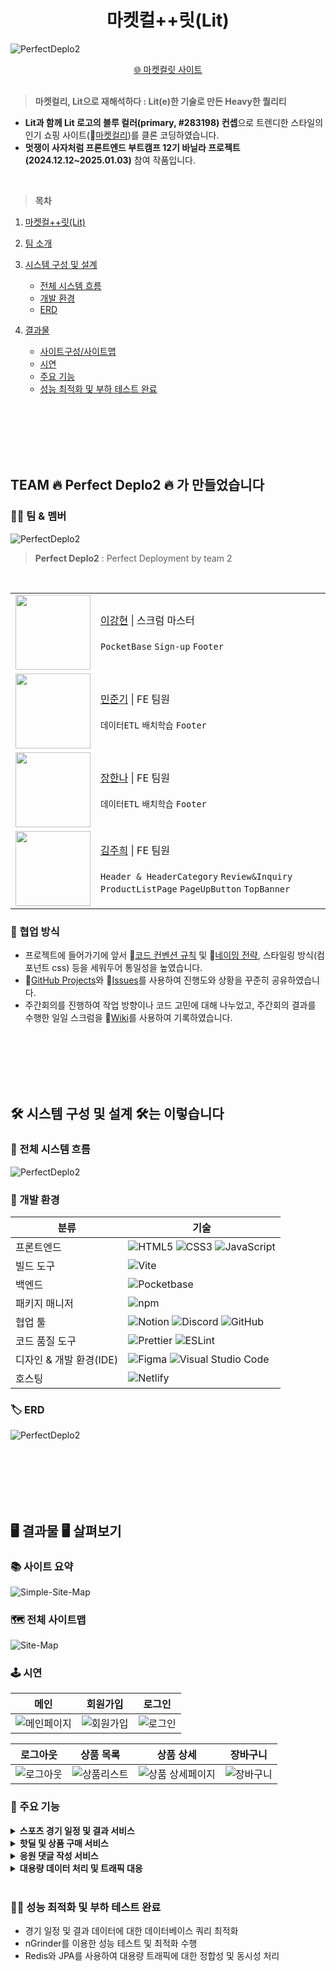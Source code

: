 <div align="center">
   <h1>마켓컬++릿(Lit) </h1>
</div>

![PerfectDeplo2](./public/readme/introduce-project.webp)

<div align="center">

<a href="https://marketkalit2th.netlify.app/">🌐 마켓컬릿 사이트</a>
<br><br>

</div>

> **마켓컬리, Lit으로 재해석하다 : Lit(e)한 기술로 만든 Heavy한 퀄리티**

- **Lit과 함께 Lit 로고의 블루 컬러(primary, #283198) 컨셉**으로 트렌디한 스타일의 인기 쇼핑 사이트(🔗[마켓컬리](https://www.kurly.com/main))를 클론 코딩하였습니다.
- **멋쟁이 사자처럼 프론트엔드 부트캠프 12기 바닐라 프로젝트(2024.12.12~2025.01.03)** 참여 작품입니다.

<br>

> **목차**

1. [마켓컬++릿(Lit)](#)
2. [팀 소개](#team-🔥-perfect-deplo2-🔥-가-만들었습니다)
3. [시스템 구성 및 설계](#🛠️-시스템-구성-및-설계-🛠️는-이렇습니다)
   - [전체 시스템 흐름](#🔄-전체-시스템-흐름)
   - [개발 환경](#🚀-개발-환경)
   - [ERD](#🏷️-erd)
4. [결과물](#🖥️-결과물-🖥️-살펴보기)

   - [사이트구성/사이트맵](#🗺️-사이트맵)
   - [시연](#🕹️-시연)
   - [주요 기능](#🎯-주요-기능)
   - [성능 최적화 및 부하 테스트 완료](#🕵️‍♂️-성능-최적화-및-부하-테스트-완료)

<br>
<br>
<br>
<br>
<br>

## TEAM 🔥 Perfect Deplo2 🔥 가 만들었습니다

### 👩‍💻 팀 & 멤버

![PerfectDeplo2](./public/readme/perfect-deplo2.webp)

> **Perfect Deplo2** : Perfect Deployment by team 2

<br>

<table width="100%">
    <tr>
        <td align="center">
            <img height="120px" width="120px" src="https://avatars.githubusercontent.com/u/61653740?v=4"/>
        </td>
        <td>
            <a href="https://github.com/llhyeon">이강현</a> | 스크럼 마스터 <br> <br></code>  <code>PocketBase</code> <code>Sign-up</code> <code>Footer </code>
        </td>
    </tr>
    <tr>
        <td align="center">
            <img height="120px" width="120px" src="https://avatars.githubusercontent.com/u/61653740?v=4"/>
        </td>
        <td >
            <a href="https://github.com/wnsrl7250">민준기</a> | FE 팀원 <br> <br></code>  <code>데이터ETL</code> <code>배치학습</code> <code>Footer </code>
        </td>
    </tr>
    <tr>
        <td align="center">
            <img height="120px" width="120px" src="https://avatars.githubusercontent.com/u/61653740?v=4"/>
        </td>
        <td >
            <a href="https://github.com/Hanna-Jeanne">장한나</a> | FE 팀원 <br> <br></code>  <code>데이터ETL</code> <code>배치학습</code> <code>Footer </code>
        </td>
    </tr>
    <tr>
        <td align="center">
            <img height="120px" width="120px" src="https://avatars.githubusercontent.com/u/61653740?v=4"/>
        </td>
        <td >
            <a href="https://github.com/31blue">김주희</a> | FE 팀원 <br> <br></code>  <code>Header & HeaderCategory</code> <code>Review&Inquiry</code> <code>ProductListPage</code> <code>PageUpButton</code> <code>TopBanner</code>
        </td>
    </tr>
</table>

### 🤝 협업 방식

- 프로젝트에 들어가기에 앞서 🔗[코드 컨벤션 규칙](https://github.com/FRONTENDBOOTCAMP-12th/MarketKarly-2th/wiki/Convention) 및 🔗[네이밍 전략](https://github.com/FRONTENDBOOTCAMP-12th/MarketKarly-2th/wiki/%EB%84%A4%EC%9D%B4%EB%B0%8D-%EC%A0%84%EB%9E%B5), 스타일링 방식(컴포넌트 css) 등을 세워두어 통일성을 높였습니다.
- 🔗[GitHub Projects](https://github.com/orgs/FRONTENDBOOTCAMP-12th/projects/5)와 🔗[Issues](https://github.com/FRONTENDBOOTCAMP-12th/MarketKarly-2th/issues)를 사용하여 진행도와 상황을 꾸준히 공유하였습니다.
- 주간회의를 진행하여 작업 방향이나 코드 고민에 대해 나누었고, 주간회의 결과를 수행한 일일 스크럼을 🔗[Wiki](https://github.com/FRONTENDBOOTCAMP-12th/MarketKarly-2th/wiki)를 사용하여 기록하였습니다.

<br>
<br>
<br>
<br>
<br>

## 🛠️ 시스템 구성 및 설계 🛠️는 이렇습니다

### 🔄 전체 시스템 흐름

![PerfectDeplo2](./public/readme/system-architecture.webp)

### 🚀 개발 환경

| 분류                    | 기술                                                                                                                                                                                                                                                                                                                 |
| ----------------------- | -------------------------------------------------------------------------------------------------------------------------------------------------------------------------------------------------------------------------------------------------------------------------------------------------------------------- |
| 프론트엔드              | ![HTML5](https://img.shields.io/badge/HTML5-E34F26?style=for-the-badge&logo=HTML5&logoColor=white) ![CSS3](https://img.shields.io/badge/CSS3-1572B6?style=for-the-badge&logo=CSS3&logoColor=white) ![JavaScript](https://img.shields.io/badge/JavaScript-F7DF1E?style=for-the-badge&logo=JavaScript&logoColor=black) |
| 빌드 도구               | ![Vite](https://img.shields.io/badge/Vite-646CFF?style=for-the-badge&logo=vite&logoColor=white)                                                                                                                                                                                                                      |
| 백엔드                  | ![Pocketbase](https://img.shields.io/badge/Pocketbase-009688?style=for-the-badge&logo=databricks&logoColor=white)                                                                                                                                                                                                    |
| 패키지 매니저           | ![npm](https://img.shields.io/badge/npm-CB3837?style=for-the-badge&logo=npm&logoColor=white)                                                                                                                                                                                                                         |
| 협업 툴                 | ![Notion](https://img.shields.io/badge/Notion-000000?style=for-the-badge&logo=notion&logoColor=white) ![Discord](https://img.shields.io/badge/Discord-5865F2?style=for-the-badge&logo=discord&logoColor=white) ![GitHub](https://img.shields.io/badge/GitHub-181717?style=for-the-badge&logo=github&logoColor=white) |
| 코드 품질 도구          | ![Prettier](https://img.shields.io/badge/Prettier-F7B93E?style=for-the-badge&logo=prettier&logoColor=white) ![ESLint](https://img.shields.io/badge/ESLint-4B32C3?style=for-the-badge&logo=eslint&logoColor=white)                                                                                                    |
| 디자인 & 개발 환경(IDE) | ![Figma](https://img.shields.io/badge/Figma-F24E1E?style=for-the-badge&logo=figma&logoColor=white) ![Visual Studio Code](https://img.shields.io/badge/Vscode-007ACC?style=for-the-badge&logo=visualstudiocode&logoColor=white)                                                                                       |
| 호스팅                  | ![Netlify](https://img.shields.io/badge/Netlify-00C7B7?style=for-the-badge&logo=netlify&logoColor=white)                                                                                                                                                                                                             |

### 🏷️ ERD

![PerfectDeplo2](./public/readme/erd.webp)

<br>
<br>
<br>
<br>
<br>

## 🖥️ 결과물 🖥️ 살펴보기

### 📚 사이트 요약

![Simple-Site-Map](./public/readme/simple-site-map.webp)

### 🗺️ 전체 사이트맵

![Site-Map](./public/readme/site-map.webp)

### 🕹️ 시연

|                                              메인                                              |                                           회원가입                                           |                                           로그인                                           |
| :--------------------------------------------------------------------------------------------: | :------------------------------------------------------------------------------------------: | :----------------------------------------------------------------------------------------: |
| ![메인페이지](https://github.com/user-attachments/assets/be299b48-1ba3-4313-925d-c7b6147b6215) | ![회원가입](https://github.com/user-attachments/assets/40e1f8e1-b7c6-4fb8-8db8-97dde9087a7c) | ![로그인](https://github.com/user-attachments/assets/0d772b16-0195-49a5-9324-3d32d30b1c70) |

|                                           로그아웃                                           |                                           상품 목록                                            |                                              상품 상세                                              |                                           장바구니                                           |
| :------------------------------------------------------------------------------------------: | :--------------------------------------------------------------------------------------------: | :-------------------------------------------------------------------------------------------------: | :------------------------------------------------------------------------------------------: |
| ![로그아웃](https://github.com/user-attachments/assets/28d484fe-910a-4aa9-8e60-484ea4c8941f) | ![상품리스트](https://github.com/user-attachments/assets/7d816b82-0e70-48fa-a67c-c494dffa11a6) | ![상품 상세페이지](https://github.com/user-attachments/assets/01028d6e-cf29-46f1-b38d-24607615b15e) | ![장바구니](https://github.com/user-attachments/assets/658568b7-f719-41d3-b992-c2dcb1c03d02) |

### 🎯 주요 기능

<details><summary style="font-weight: bold; font-size: 14px;">스포츠 경기 일정 및 결과 서비스</summary>

- 기능 설명: 사용자는 축구, 농구, 야구 경기의 일정과 결과를 확인할 수 있습니다. 이 데이터는 Rapid API를 통해 가져오며, DB에 저장됩니다.
- 데이터 업데이트: Scheduler를 활용해 15분마다 경기 결과 데이터를 업데이트합니다. 이는 Timezone 및 API 호출 제한을 고려한 결정입니다.
- 스케일 아웃: 서버의 확장성을 고려하여, 필요시 Scheduler를 별도의 서비스로 분리하여 이벤트를 처리할 수 있도록 계획하였습니다.
- 사용자 상호 작용: 각 경기 일정에 대해 사용자가 댓글을 달 수 있는 기능을 제공합니다.
<br><br>
</details>

<details><summary style="font-weight: bold; font-size: 14px;">핫딜 및 상품 구매 서비스
</summary>

- 상품 제공: 스포츠 유니폼, 사인볼, 기념품 등 다양한 상품을 판매합니다.
- 기능: 상품 검색, 리뷰 확인, 장바구니 기능을 포함합니다.
- 특별 행사 및 할인: 사용자에게 최상의 거래를 제공하기 위해 특별 행사 및 할인 정보를 제공합니다.
- 성능 최적화: Redis Sorted Set을 사용해 대용량 트래픽 처리를 계획하고 있으며, 동시성 문제는 비관적 락을 통해 해결할 예정입니다.<br><br>
</details>

<details><summary style="font-weight: bold; font-size: 14px;">응원 댓글 작성 서비스
</summary>

- WebSocket방식 : 사용자는 각 경기에 대해 응원 댓글을 작성할 수 있으며, 댓글은 WebSocket 방식을 통해 실시간으로 갱신됩니다.<br><br>
</details>

<details><summary style="font-weight: bold; font-size: 14px;">대용량 데이터 처리 및 트래픽 대응
</summary>

- 데이터베이스 설계: 경기 일정, 결과, 사용자 댓글 등의 대용량 데이터를 효율적으로 처리하기 위해 최적화된 데이터베이스 설계를 적용합니다.
- 최적화 전략: 데이터베이스 쿼리 최적화, 캐싱 전략, 데이터 파티셔닝을 통해 빠른 데이터 처리 속도를 보장합니다.
- 스케일링 및 로드 밸런싱: 스포츠 이벤트 중 발생하는 급격한 트래픽 증가에 대응하기 위해 확장 가능한 서버 구조를 설계하고, 로드 밸런싱 및 오토 스케일링 전략을 채택합니다.
- 성능 테스트: nGrinder를 이용한 부하테스트 및 최적화를 통해 100~300만 건의 댓글 데이터 처리를 위한 성능을 확보합니다.실시간으로 갱신됩니다.<br><br>
</details>
<br>

### 🕵️‍♂️ 성능 최적화 및 부하 테스트 완료

- 경기 일정 및 결과 데이터에 대한 데이터베이스 쿼리 최적화<br>
- nGrinder를 이용한 성능 테스트 및 최적화 수행<br>
- Redis와 JPA를 사용하여 대용량 트래픽에 대한 정합성 및 동시성 처리
